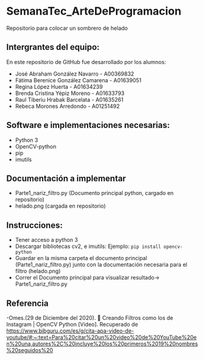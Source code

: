 # SemanaTec_ArteDeProgramacion

Repositorio para colocar un sombrero de helado

## Intergrantes del equipo:

En este repositorio de GitHub fue desarrollado por los alumnos:

- José Abraham González Navarro - A00369832
- Fátima Berenice González Camarena - A01639051
- Regina López Huerta - A01634239
- Brenda Cristina Yépiz Moreno - A01633793
- Raul Tiberiu Hrabak Barcelata - A01635261
- Rebeca Morones Arredondo - A01251492

## Software e implementaciones necesarias:

- Python 3
- OpenCV-python
- pip
- imutils

## Documentación a implementar
- Parte1_nariz_filtro.py (Documento principal python, cargado en repositorio)
- helado.png (cargada en repositorio)
## Instrucciones:
- Tener acceso a python 3
- Descargar bibliotecas cv2, e imutils:
Ejemplo:
``` pip install opencv-python ```
- Guardar en la misma carpeta el documento principal (Parte1_nariz_filtro.py) junto con la documentación necesaria para el filtro (helado.png)
- Correr el Documento principal para visualizar resultado-> Parte1_nariz_filtro.py


## Referencia
-Omes.(29 de Diciembre del 2020). 🤴 Creando Filtros como los de Instagram | OpenCV Python [Video]. Recuperado de https://www.bibguru.com/es/g/cita-apa-video-de-youtube/#:~:text=Para%20citar%20un%20video%20de%20YouTube%20en%20una,autores%2C%20incluye%20los%20primeros%2019%20nombres%20seguidos%20
